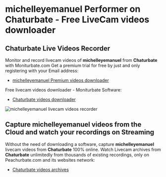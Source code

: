 # michelleyemanuel Performer on Chaturbate - Free LiveCam videos downloader

## Chaturbate Live Videos Recorder

Monitor and record livecam videos of **michelleyemanuel** from **Chaturbate** with Moniturbate.com
Get a premium trial for free by just and only registering with your Email address:
* [michelleyemanuel Premium videos downloader](https://moniturbate.com/request-demo-licence-key.html)

Free livecam videos downloader - Moniturbate Software:
* [Chaturbate videos downloader](https://moniturbate.com/moniturbate-download-software.html)

![michelleyemanuel livecam videos recorder](https://peachurnet.com/templates/moniturbate-software.png)


## Capture michelleyemanuel videos from the Cloud and watch your recordings on Streaming

Without the need of downloading a software, capture **michelleyemanuel** livecam videos from **Chaturbate** 100% online.
Watch Livecam archives from **Chaturbate** unlimitedly from thousands of existing recordings, only on Peachurbate.com and its websites network:
* [Chaturbate videos archives](https://peachurnet.com/)